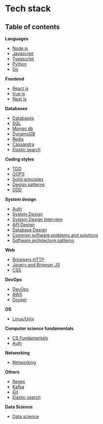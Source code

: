# Tech stack

## Table of contents

**Languages**
- [Node js](Node/README.md)
- [Javascript](Javascript/README.md)
- [Typescript](Typescript/README.md)
- [Python](Python/README.md)
- [Go](Golang/README.md)

**Frontend**
- [React js](React/README.md)
- [Vue js](Vue/README.md)
- [Next js](Nextjs/README.md)

**Databases**
- [Databases](Databases/README.md)
- [SQL](SQL/README.md)
- [Mongo db](Mongodb/README.md)
- [DynamoDB](AWS/DynamoDB.md)
- [Redis](Redis/README.md)
- [Cassandra](Cassandra/README.md)
- [Elastic search](Elastic%20search/README.md)

**Coding styles**
- [TDD](TDD/Readme.md)
- [OOPS](OOPS/README.md)
- [Solid principles](DesignPatterns/README.MD#solid-principles)
- [Design patterns](DesignPatterns/README.MD)
- [DDD](DDD/Implementation/README.md)

**System design**
- [Auth](Auth/README.md)
- [System Design](System%20Design/README.md)
- [System Design Interview](System%20Design/Interviews.md)
- [API Design](System%20Design/API_design.md)
- [Database Design](System%20Design/LLD.md)
- [Common software problems and solutions](System%20Design/solutions.md)
- [Software architecture patterns](SoftwareArchitecture/README.md)


**Web**
- [Browsers,HTTP](Browsers%20Http%20Web/README.md)
- [Jquery and Browser JS](Jquery%20and%20Browser%20JS/README.md)
- [CSS](CSS%20SCSS%20SASS/README.md)

**DevOps**
- [DevOps](DevOps/README.md)
- [AWS](AWS/README.md)
- [Docker](Docker/README.md)

**OS**
- [Linux/Unix](Linux/README.md)

**Computer science fundamentals**
- [CS Fundamentals](ComputerScience/README.md)
- [Auth](Auth/README.md)

**Networking**
- [Networking](Networking/README.md)

**Others**
- [Regex](Regex/README.md)
- [Kafka](Kafka/README.md)
- [Git](Git/README.md)
- [Elastic search](Elastic%20search/README.md)

**Data Science**
- [Data science](DataScience/README.md)

